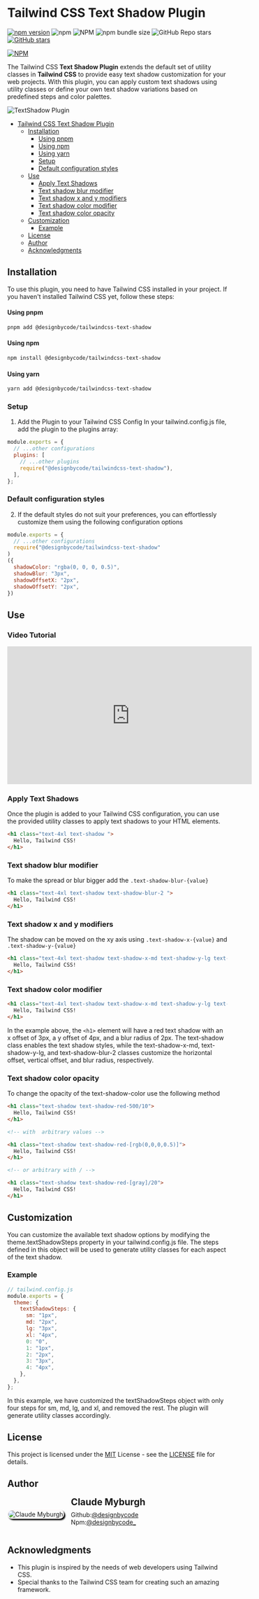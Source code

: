 # Tailwind CSS Text Shadow Plugin

[![npm version](https://badge.fury.io/js/@designbycode%2Ftailwindcss-text-shadow.svg)](https://badge.fury.io/js/@designbycode%2Ftailwindcss-text-shadow)
![npm](https://img.shields.io/npm/dt/%40designbycode/tailwindcss-text-shadow)
![NPM](https://img.shields.io/npm/l/%40designbycode%2Ftailwindcss-text-shadow)
![npm bundle size](https://img.shields.io/bundlephobia/min/%40designbycode%2Ftailwindcss-text-shadow)
![GitHub Repo stars](https://img.shields.io/github/stars/designbycode/tailwindcss-text-shadow)
[![GitHub stars](https://img.shields.io/github/stars/DesignByCode/tailwindcss-text-shadow?style=social)](https://github.com/DesignByCode/tailwindcss-text-shadow/stargazers)

[![NPM](https://nodei.co/npm/@designbycode/tailwindcss-text-shadow.png)](https://nodei.co/npm/@designbycode/tailwindcss-text-shadow/)

The Tailwind CSS **Text Shadow Plugin** extends the default set of utility classes in **Tailwind CSS** to provide easy text shadow customization for your web projects. With this plugin, you can apply custom text shadows using utility
classes or define your own text shadow variations based on predefined steps and color palettes.

![TextShadow Plugin](screenshot.png)

* [Tailwind CSS Text Shadow Plugin](#tailwind-css-text-shadow-plugin)
  * [Installation](#installation)
    * [Using pnpm](#using-pnpm)
    * [Using npm](#using-npm)
    * [Using yarn](#using-yarn)
    * [Setup](#setup)
    * [Default configuration styles](#default-configuration-styles)
  * [Use](#use)
    * [Apply Text Shadows](#apply-text-shadows)
    * [Text shadow blur modifier](#text-shadow-blur-modifier)
    * [Text shadow x and y modifiers](#text-shadow-x-and-y-modifiers)
    * [Text shadow color modifier](#text-shadow-color-modifier)
    * [Text shadow color opacity](#text-shadow-color-opacity)
  * [Customization](#customization)
    * [Example](#example)
  * [License](#license)
  * [Author](#author)
  * [Acknowledgments](#acknowledgments)

## Installation

To use this plugin, you need to have Tailwind CSS installed in your project. If you haven't installed Tailwind CSS yet, follow these steps:

#### Using pnpm

```bash
pnpm add @designbycode/tailwindcss-text-shadow
```

#### Using npm

```bash
npm install @designbycode/tailwindcss-text-shadow
```

#### Using yarn

```bash
yarn add @designbycode/tailwindcss-text-shadow
```

### Setup

1. Add the Plugin to your Tailwind CSS Config
   In your tailwind.config.js file, add the plugin to the plugins array:

```javascript
module.exports = {
  // ...other configurations
  plugins: [
    // ...other plugins
    require("@designbycode/tailwindcss-text-shadow"),
  ],
};
```

### Default configuration styles

2. If the default styles do not suit your preferences, you can effortlessly customize them using the following configuration options

```javascript
module.exports = {
  // ...other configurations
  require("@designbycode/tailwindcss-text-shadow"
)
({
  shadowColor: "rgba(0, 0, 0, 0.5)",
  shadowBlur: "3px",
  shadowOffsetX: "2px",
  shadowOffsetY: "2px",
})
```

## Use

### Video Tutorial

<iframe width="560" height="315" src="https://www.youtube.com/embed/Xb0wAMAGAHE" title="YouTube video player" frameborder="0" allow="accelerometer; autoplay; clipboard-write; encrypted-media; gyroscope; picture-in-picture; web-share" allowfullscreen></iframe>

### Apply Text Shadows

Once the plugin is added to your Tailwind CSS configuration, you can use the provided utility classes to apply text shadows to your HTML elements.

```html
<h1 class="text-4xl text-shadow ">
  Hello, Tailwind CSS!
</h1>
```

### Text shadow blur modifier

To make the spread or blur bigger add the ```.text-shadow-blur-{value}```

```html
<h1 class="text-4xl text-shadow text-shadow-blur-2 ">
  Hello, Tailwind CSS!
</h1>
```

### Text shadow x and y modifiers

The shadow can be moved on the xy axis using ```.text-shadow-x-{value}``` and ```.text-shadow-y-{value}```

```html
<h1 class="text-4xl text-shadow text-shadow-x-md text-shadow-y-lg text-shadow-blur-2 text-shadow-red">
  Hello, Tailwind CSS!
</h1>
```

### Text shadow color modifier

```html
<h1 class="text-4xl text-shadow text-shadow-x-md text-shadow-y-lg text-shadow-blur-2 text-shadow-red-500">
  Hello, Tailwind CSS!
</h1>
```

In the example above, the ```<h1>``` element will have a red text shadow with an x offset of 3px, a y offset of 4px, and a blur radius of 2px. The text-shadow class enables the text shadow styles, while the text-shadow-x-md,
text-shadow-y-lg, and
text-shadow-blur-2 classes customize the horizontal offset, vertical offset, and blur radius, respectively.

### Text shadow color opacity

To change the opacity of the text-shadow-color use the following method

```html
<h1 class="text-shadow text-shadow-red-500/10">
  Hello, Tailwind CSS!
</h1>

<!-- with  arbitrary values -->

<h1 class="text-shadow text-shadow-red-[rgb(0,0,0,0.5)]">
  Hello, Tailwind CSS!
</h1>

<!-- or arbitrary with / -->

<h1 class="text-shadow text-shadow-red-[gray]/20">
  Hello, Tailwind CSS!
</h1>
```

## Customization

You can customize the available text shadow options by modifying the theme.textShadowSteps property in your tailwind.config.js file. The steps defined in this object will be used to generate utility classes for each aspect of the text
shadow.

### Example

```javascript
// tailwind.config.js
module.exports = {
  theme: {
    textShadowSteps: {
      sm: "1px",
      md: "2px",
      lg: "3px",
      xl: "4px",
      0: "0",
      1: "1px",
      2: "2px",
      3: "3px",
      4: "4px",
    },
  },
};
```

In this example, we have customized the textShadowSteps object with only four steps for sm, md, lg, and xl, and removed the rest. The plugin will generate utility classes accordingly.

## License

This project is licensed under the [MIT](LICENCE) License - see the [LICENSE](LICENCE) file for details.

## Author

<div style="display:flex;align-items:center"><div><img style="box-shadow:3px 3px 3px rgba(0,0,0,75);border-radius:1rem;border:solid 2px rgba(255,225,225,.25)" src="https://github.com/designbycode.png?size=120" alt="Claude Myburgh"></div><div style="margin-left:1rem"><h2 style="margin-top:0">Claude Myburgh</h2><ul style="padding-left:0;margin-top:-.63rem;list-style:none"><li>Github:<a href="https://github.com/designbycode">@designbycode</a></li><li>Npm:<a href="https://www.npmjs.com/~designbycode_">@designbycode_</a></li></ul></div></div>

## Acknowledgments

- This plugin is inspired by the needs of web developers using Tailwind CSS.
- Special thanks to the Tailwind CSS team for creating such an amazing framework.

